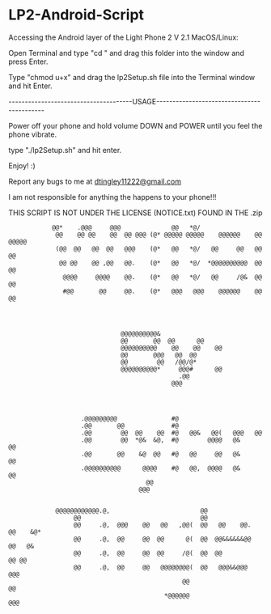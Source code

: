 # LP2-Android-Script
Accessing the Android layer of the Light Phone 2
V 2.1
MacOS/Linux:

Open Terminal and type "cd " and drag this folder into the window and press Enter.

Type "chmod u+x" and drag the lp2Setup.sh file into the Terminal window and hit Enter.

--------------------------------------USAGE-------------------------------------------

Power off your phone and hold volume DOWN and POWER until you feel the phone vibrate. 

type "./lp2Setup.sh" and hit enter. 

Enjoy! :)

Report any bugs to me at dtingley11222@gmail.com

I am not responsible for anything the happens to your phone!!! 

THIS SCRIPT IS NOT UNDER THE LICENSE (NOTICE.txt) FOUND IN THE .zip  

                @@*    .@@@     @@@              @@   *@/                                  
                 @@    @@ @@    @@  @@ @@@ (@* @@@@@ @@@@@    @@@@@@    @@ @@@@@           
                 (@@  @@   @@  @@   @@@    (@*   @@   *@/   @@     @@   @@     @@          
                  @@ @@    @@ ,@@   @@.    (@*   @@   *@/  *@@@@@@@@@@  @@     @@          
                   @@@@     @@@@    @@.    (@*   @@   *@/   @@     /@&  @@     @@          
                   #@@       @@     @@.    (@*   @@@   @@@    @@@@@@    @@     @@          
                                                                                
                                                                                
                                                                                
                                                                                
                                   @@@@@@@@@@&                                             
                                   @@       @@  @@      @@                                 
                                   @@@@@@@@@@    @@    @@    @@                            
                                   @@       @@@   @@  @@                                   
                                   @@        @@   /@@/@*                                   
                                   @@@@@@@@@@*     @@@#      @@                            
                                                   .@@                                     
                                                 @@@               



                                                                   
                        .@@@@@@@@@               #@                                        
                        .@@       @@             #@                                        
                        .@@        @@  @@    @@  #@   @@&   @@(   @@@   @@                 
                        .@@        @@  *@&  &@,  #@        @@@@   @&     @@                
                        .@@       @@    &@  @@   #@   @@     @@   @&     @@                
                        .@@@@@@@@@@      @@@@    #@   @@,  @@@@   @&     @@                
                                          @@                                               
                                        @@@                                                 
                                                                                
                                                                                
                 @@@@@@@@@@@@.@,                         @@                                
                      @@                                 @@                                
                      @@     .@,  @@@    @@   @@   ,@@(  @@   @@    @@.  @@    &@*         
                      @@     .@,  @@     @@  @@      @(  @@  @@&&&&&&@@   @@   @&          
                      @@     .@,  @@     @@  @@     /@(  @@  @@            @@ @@           
                      @@     .@,  @@     @@   @@@@@@@@(  @@   @@@&&@@@      @@@            
                                                    @@                      @@             
                                               *@@@@@@                    @@@

